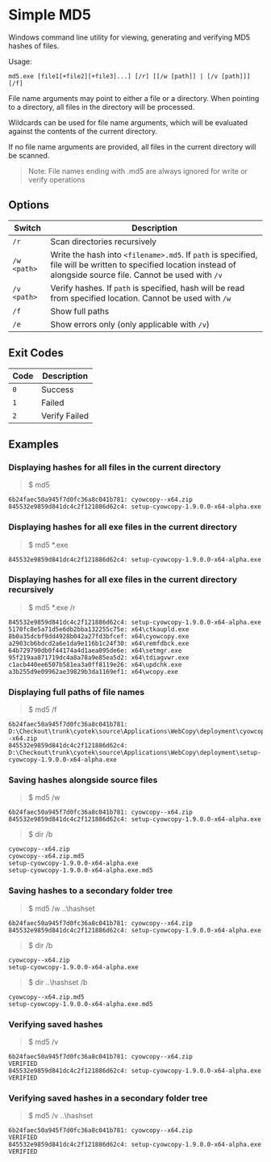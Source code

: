 # Simple MD5

Windows command line utility for viewing, generating and
verifying MD5 hashes of files.

Usage:

`md5.exe [file1[+file2][+file3]...] [/r] [[/w [path]] | [/v
[path]]] [/f]`

File name arguments may point to either a file or a directory.
When pointing to a directory, all files in the directory will be
processed.

Wildcards can be used for file name arguments, which will be
evaluated against the contents of the current directory.

If no file name arguments are provided, all files in the current
directory will be scanned.

> Note: File names ending with .md5 are always ignored for write
> or verify operations

## Options

| Switch      | Description                                                                                                                                                         |
| ----------- | ------------------------------------------------------------------------------------------------------------------------------------------------------------------- |
| `/r`        | Scan directories recursively                                                                                                                                        |
| `/w <path>` | Write the hash into `<filename>.md5`. If `path` is specified, file will be written to specified location instead of alongside source file. Cannot be used with `/v` |
| `/v <path>` | Verify hashes. If `path` is specified, hash will be read from specified location. Cannot be used with `/w`                                                          |
| `/f`        | Show full paths                                                                                                                                                     |
| `/e`        | Show errors only (only applicable with `/v`)                                                                                                                        |

## Exit Codes

| Code | Description   |
| ---- | ------------- |
| `0`  | Success       |
| `1`  | Failed        |
| `2`  | Verify Failed |

## Examples

### Displaying hashes for all files in the current directory

> $ md5

```text
6b24faec50a945f7d0fc36a8c041b781: cyowcopy--x64.zip
845532e9859d841dc4c2f121886d62c4: setup-cyowcopy-1.9.0.0-x64-alpha.exe
```

### Displaying hashes for all exe files in the current directory

> $ md5 *.exe

```text
845532e9859d841dc4c2f121886d62c4: setup-cyowcopy-1.9.0.0-x64-alpha.exe
```

### Displaying hashes for all exe files in the current directory recursively

> $ md5 *.exe /r

```text
845532e9859d841dc4c2f121886d62c4: setup-cyowcopy-1.9.0.0-x64-alpha.exe
5170fc8e5a71d5e6db2bba132255c75e: x64\ctkaupld.exe
8b0a35dcbf9dd4928b042a27fd3bfcef: x64\cyowcopy.exe
a2903cb6bdcd2a6e1da9e116b1c24f30: x64\remfdbck.exe
64b729790db0f44174a4d1aea095de6e: x64\setmgr.exe
95f219aa871719dc4a8a78a9e85ea5d2: x64\tdiagvwr.exe
c1acb440ee6507b581ea3a0ff8119e26: x64\updchk.exe
a3b255d9e09962ae39829b3da1169ef1: x64\wcopy.exe
```

### Displaying full paths of file names

> $ md5 /f

```text
6b24faec50a945f7d0fc36a8c041b781: D:\Checkout\trunk\cyotek\source\Applications\WebCopy\deployment\cyowcopy--x64.zip
845532e9859d841dc4c2f121886d62c4: D:\Checkout\trunk\cyotek\source\Applications\WebCopy\deployment\setup-cyowcopy-1.9.0.0-x64-alpha.exe
```

### Saving hashes alongside source files

> $ md5 /w

```text
6b24faec50a945f7d0fc36a8c041b781: cyowcopy--x64.zip
845532e9859d841dc4c2f121886d62c4: setup-cyowcopy-1.9.0.0-x64-alpha.exe
```

> $ dir /b

```text
cyowcopy--x64.zip
cyowcopy--x64.zip.md5
setup-cyowcopy-1.9.0.0-x64-alpha.exe
setup-cyowcopy-1.9.0.0-x64-alpha.exe.md5
```

### Saving hashes to a secondary folder tree

> $ md5 /w ..\hashset

```text
6b24faec50a945f7d0fc36a8c041b781: cyowcopy--x64.zip
845532e9859d841dc4c2f121886d62c4: setup-cyowcopy-1.9.0.0-x64-alpha.exe
```

> $ dir /b

```text
cyowcopy--x64.zip
setup-cyowcopy-1.9.0.0-x64-alpha.exe
```

> $ dir ..\hashset /b

```text
cyowcopy--x64.zip.md5
setup-cyowcopy-1.9.0.0-x64-alpha.exe.md5
```

### Verifying saved hashes

> $ md5 /v

```text
6b24faec50a945f7d0fc36a8c041b781: cyowcopy--x64.zip
VERIFIED
845532e9859d841dc4c2f121886d62c4: setup-cyowcopy-1.9.0.0-x64-alpha.exe
VERIFIED
```

### Verifying saved hashes in a secondary folder tree

> $ md5 /v ..\hashset

```text
6b24faec50a945f7d0fc36a8c041b781: cyowcopy--x64.zip
VERIFIED
845532e9859d841dc4c2f121886d62c4: setup-cyowcopy-1.9.0.0-x64-alpha.exe
VERIFIED
```
